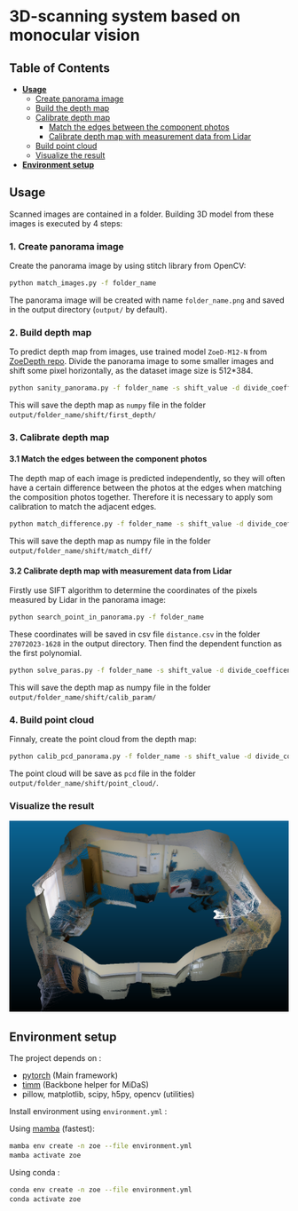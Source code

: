 # **3D-scanning system based on monocular vision** <!-- omit in toc -->
## **Table of Contents** <!-- omit in toc -->
- [**Usage**](#usage)
  - [Create panorama image](#1-create-panorama-image)
  - [Build the depth map](#2-build-depth-map)
  - [Calibrate depth map](#3-calibrate-depth-map)
    - [Match the edges between the component photos](#31-match-the-edges-between-the-component-photos)
    - [Calibrate depth map with measurement data from Lidar](#32-calibrate-depth-map-with-measurement-data-from-lidar)
  - [Build point cloud](#4-build-point-cloud)
  - [Visualize the result](#visualize-the-result)
- [**Environment setup**](#environment-setup)

## **Usage**
Scanned images are contained in a folder. Building 3D model from these images is executed by 4 steps:
### 1. Create panorama image
Create the panorama image by using stitch library from OpenCV:
```bash
python match_images.py -f folder_name
```
The panorama image will be created with name `folder_name.png` and saved in the output directory (`output/` by default).

### 2. Build depth map
To predict depth map from images, use trained model `ZoeD-M12-N` from [ZoeDepth repo](https://github.com/isl-org/ZoeDepth).
Divide the panorama image to some smaller images and shift some pixel horizontally, as the dataset image size is 512*384.
```bash
python sanity_panorama.py -f folder_name -s shift_value -d divide_coefficent
```
This will save the depth map as `numpy` file in the folder `output/folder_name/shift/first_depth/`

### 3. Calibrate depth map
#### 3.1 Match the edges between the component photos
The depth map of each image is predicted independently, so they will often have a certain difference between the photos at the edges when matching the composition photos together. Therefore it is necessary to apply som calibration to match the adjacent edges.
```bash
python match_difference.py -f folder_name -s shift_value -d divide_coefficent
```
This will save the depth map as numpy file in the folder `output/folder_name/shift/match_diff/`

#### 3.2 Calibrate depth map with measurement data from Lidar
Firstly use SIFT algorithm to determine the coordinates of the pixels measured by Lidar in the panorama image:
```bash
python search_point_in_panorama.py -f folder_name
```
These coordinates will be saved in csv file `distance.csv` in the folder `27072023-1628` in the output directory.
Then find the dependent function as the first polynomial.
```bash
python solve_paras.py -f folder_name -s shift_value -d divide_coefficent
```
This will save the depth map as numpy file in the folder `output/folder_name/shift/calib_param/`

### 4. Build point cloud
Finnaly, create the point cloud from the depth map:
```bash
python calib_pcd_panorama.py -f folder_name -s shift_value -d divide_coefficent
```
The point cloud will be save as `pcd` file in the folder `output/folder_name/shift/point_cloud/`.

### Visualize the result
![teaser](example_result/room3d.png)

## **Environment setup**
The project depends on :
- [pytorch](https://pytorch.org/) (Main framework)
- [timm](https://timm.fast.ai/)  (Backbone helper for MiDaS)
- pillow, matplotlib, scipy, h5py, opencv (utilities)

Install environment using `environment.yml` : 

Using [mamba](https://github.com/mamba-org/mamba) (fastest):
```bash
mamba env create -n zoe --file environment.yml
mamba activate zoe
```
Using conda : 

```bash
conda env create -n zoe --file environment.yml
conda activate zoe
```